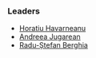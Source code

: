 ### Leaders
* [Horatiu Havarneanu](mailto:horatiu.havarneanu@owasp.org)
* [Andreea Jugarean](mailto:andreea.jugarean@owasp.org) 
* [Radu-Ștefan Berghia](mailto:radu.berghia@owasp.org) 
